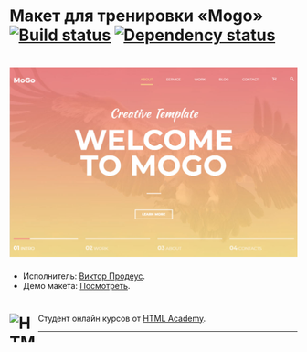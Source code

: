 # Макет для тренировки «Mogo» [![Build status][travis-image]][travis-url] [![Dependency status][dependency-image]][dependency-url]
# ![Image of project «Здоровая мама»](https://github.com/ViktorProdeus/mogo/blob/master/mogo.jpg)

* Исполнитель: [Виктор Продеус](https://up.htmlacademy.ru/adaptive/16/user/814599).
* Демо макета: [Посмотреть](https://viktorprodeus.github.io/mogo/build/).  

# <a href="https://htmlacademy.ru/intensive/adaptive"><img align="left" width="50" height="50" alt="HTML Academy" src="https://up.htmlacademy.ru/static/img/intensive/adaptive/logo-for-github-2.png"></a>

Студент онлайн курсов от [HTML Academy](https://htmlacademy.ru).

[travis-image]: https://travis-ci.com/htmlacademy-adaptive/814599-cat-energy-16.svg?branch=master
[travis-url]: https://travis-ci.com/htmlacademy-adaptive/814599-cat-energy-16
[dependency-image]: https://david-dm.org/htmlacademy-adaptive/814599-cat-energy-16/dev-status.svg?style=flat-square
[dependency-url]: https://david-dm.org/htmlacademy-adaptive/814599-cat-energy-16?type=dev.  

---

